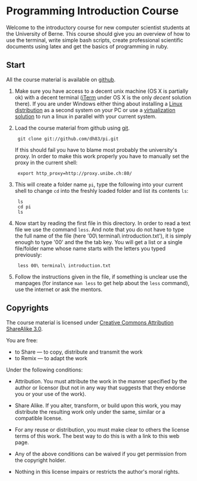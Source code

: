 Programming Introduction Course
===============================

Welcome to the introductory course for new computer scientist students at the
University of Berne. This course should give you an overview of how to use the
terminal, write simple bash scripts, create professional scientific documents
using latex and get the basics of programming in ruby.

Start
-----
All the course material is available on [github](http://github.com/dh83/pi).

1. Make sure you have access to a decent unix machine (OS X is partially ok)
   with a decent terminal ([iTerm](http://iterm.sourceforge.net/) under OS X
   is the only *decent* solution there). If you are under Windows either thing
   about installing a [Linux distribution](http://ubuntu.com) as a second
   system on your PC or use a [virtualization solution](http://virtualbox.org)
   to run a linux in parallel with your current system.

2. Load the course material from github using [git](http://git-scm.com/).

        git clone git://github.com/dh83/pi.git

   If this should fail you have to blame most probably the university's proxy.
   In order to make this work properly you have to manually set the proxy in
   the current shell:

        export http_proxy=http://proxy.unibe.ch:80/

3. This will create a folder name `pi`, type the following into your current
   shell to change `cd` into the freshly loaded folder and list its contents
   `ls`:

        ls
        cd pi
        ls

4. Now start by reading the first file in this directory. In order to read a
   text file we use the command `less`. And note that you do not have to type
   the full name of the file (here '00\ terminal\ introduction.txt'), it is
   simply enough to type '00' and the the tab key. You will get a list or a
   single file/folder name whose name starts with the letters you typed
   previously:

        less 00\ terminal\ introduction.txt 

5. Follow the instructions given in the file, if something is unclear use the
   manpages (for instance `man less` to get help about the `less` command),
   use the internet or ask the mentors.
   
Copyrights
----------

The course material is licensed under [Creative Commons Attribution ShareAlike
3.0](http://creativecommons.org/licenses/by-sa/3.0/).

You are free:

* to Share — to copy, distribute and transmit the work
* to Remix — to adapt the work

Under the following conditions:

* Attribution. You must attribute the work in the manner specified by the
  author or licensor (but not in any way that suggests that they endorse
  you or your use of the work).
* Share Alike. If you alter, transform, or build upon this work, you may 
  distribute the resulting work only under the same, similar or a
  compatible license.

* For any reuse or distribution, you must make clear to others the license 
  terms of this work. The best way to do this is with a link to this web
  page.
* Any of the above conditions can be waived if you get permission from the 
  copyright holder.
* Nothing in this license impairs or restricts the author's moral rights.


